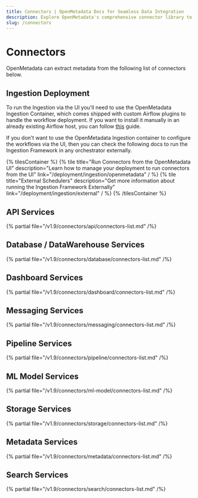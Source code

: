 ```yaml
---
title: Connectors | OpenMetadata Docs for Seamless Data Integration
description: Explore OpenMetadata's comprehensive connector library to integrate with databases, dashboards, pipelines, and ML platforms. Easy setup guides included.
slug: /connectors
---
```


# Connectors

OpenMetadata can extract metadata from the following list of connectors below.

## Ingestion Deployment

To run the Ingestion via the UI you'll need to use the OpenMetadata Ingestion Container, which comes shipped with
custom Airflow plugins to handle the workflow deployment. If you want to install it manually in an already existing
Airflow host, you can follow [this](/deployment/ingestion/openmetadata) guide.

If you don't want to use the OpenMetadata Ingestion container to configure the workflows via the UI, then you can check
the following docs to run the Ingestion Framework in any orchestrator externally.

{% tilesContainer %}
{% tile
    title="Run Connectors from the OpenMetadata UI"
    description="Learn how to manage your deployment to run connectors from the UI"
    link="/deployment/ingestion/openmetadata"
  / %}
{% tile
    title="External Schedulers"
    description="Get more information about running the Ingestion Framework Externally"
    link="/deployment/ingestion/external"
  / %}
{% /tilesContainer %}

## API Services

{% partial file="/v1.9/connectors/api/connectors-list.md" /%}

## Database / DataWarehouse Services

{% partial file="/v1.9/connectors/database/connectors-list.md" /%}

## Dashboard Services

{% partial file="/v1.9/connectors/dashboard/connectors-list.md" /%}

## Messaging Services

{% partial file="/v1.9/connectors/messaging/connectors-list.md" /%}

## Pipeline Services

{% partial file="/v1.9/connectors/pipeline/connectors-list.md" /%}

## ML Model Services

{% partial file="/v1.9/connectors/ml-model/connectors-list.md" /%}

## Storage Services

{% partial file="/v1.9/connectors/storage/connectors-list.md" /%}

## Metadata Services

{% partial file="/v1.9/connectors/metadata/connectors-list.md" /%}

## Search Services

{% partial file="/v1.9/connectors/search/connectors-list.md" /%}

